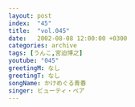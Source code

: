 ```yaml
---
layout: post
index:  "45"
title:  "vol.045"
date:   2002-08-08 12:00:00 +0300
categories: archive
tags: [うんこ,宮迫博之]
youtube: "045"
greetingM: なし
greetingT: なし
songName: かけめぐる青春
singer: ビューティ・ペア
---
```

